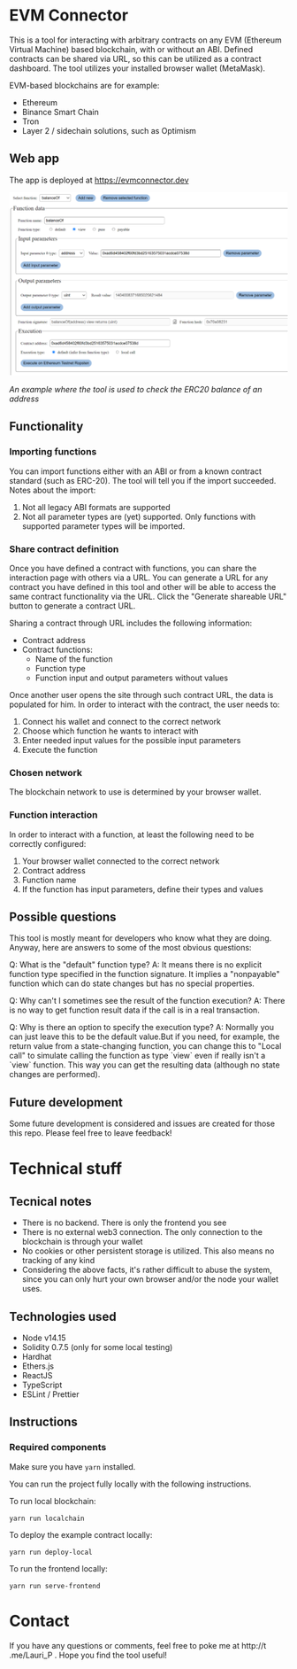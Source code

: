 # EVM Connector

This is a tool for interacting with arbitrary contracts on any EVM
(Ethereum Virtual Machine) based blockchain, with or without an ABI. Defined
contracts can be shared via URL, so this can be utilized as a contract
dashboard. The tool utilizes your installed browser wallet (MetaMask).

EVM-based blockchains are for example:

<ul>
    <li>Ethereum</li>
    <li>Binance Smart Chain</li>
    <li>Tron</li>
    <li>Layer 2 / sidechain solutions, such as Optimism</li>
</ul>

## Web app

The app is deployed at https://evmconnector.dev

![alt text](example.png)

<i>An example where the tool is used to check the ERC20 balance of an address</i>

## Functionality

### Importing functions

You can import functions either with an ABI or from a known contract standard (such as ERC-20). The tool will tell you if the import succeeded. Notes about the import:

1. Not all legacy ABI formats are supported
1. Not all parameter types are (yet) supported. Only functions with supported parameter types will be imported.

### Share contract definition

Once you have defined a contract with functions, you can share the interaction page with others via a URL. You can generate a URL for any contract you have defined in this tool and other will be able to access the same contract functionality via the URL. Click the "Generate shareable URL" button to generate a contract URL.

Sharing a contract through URL includes the following information:

- Contract address
- Contract functions:
  - Name of the function
  - Function type
  - Function input and output parameters without values

Once another user opens the site through such contract URL, the data is populated for him. In order to interact with the contract, the user needs to:

1. Connect his wallet and connect to the correct network
1. Choose which function he wants to interact with
1. Enter needed input values for the possible input parameters
1. Execute the function

### Chosen network

The blockchain network to use is determined by your browser wallet.

### Function interaction

In order to interact with a function, at least the following need to be correctly configured:

1. Your browser wallet connected to the correct network
1. Contract address
1. Function name
1. If the function has input parameters, define their types and values

## Possible questions

This tool is mostly meant for developers who know what they are doing. Anyway, here are answers to some of the most obvious questions:

<p>Q: What is the "default" function type? A: It means there is no explicit function type specified in the function signature. It implies a "nonpayable" function which can do state changes but has no special properties. </p>

<p>Q: Why can't I sometimes see the result of the function execution? A: There is no way to get function result data if the call is in a real transaction.</p>

<p>Q: Why is there an option to specify the execution type? A: Normally you can just leave this to be the default value.But if you need, for example, the return value from a state-changing function, you can change this to "Local call" to simulate calling the function as type `view` even if really isn't a `view` function. This way you can get the resulting data (although no state changes are performed).</p>

## Future development

Some future development is considered and issues are created for those this repo. Please feel free to leave feedback!

# Technical stuff

## Tecnical notes

- There is no backend. There is only the frontend you see
- There is no external web3 connection. The only connection to the blockchain is through your wallet
- No cookies or other persistent storage is utilized. This also means no tracking of any kind
- Considering the above facts, it's rather difficult to abuse the system, since you can only hurt your own browser and/or the node your wallet uses.

## Technologies used

- Node v14.15
- Solidity 0.7.5 (only for some local testing)
- Hardhat
- Ethers.js
- ReactJS
- TypeScript
- ESLint / Prettier

## Instructions

### Required components

Make sure you have `yarn` installed.

You can run the project fully locally with the following instructions.

To run local blockchain:

```
yarn run localchain
```

To deploy the example contract locally:

```
yarn run deploy-local
```

To run the frontend locally:

```
yarn run serve-frontend
```

# Contact

If you have any questions or comments, feel free to poke me at http://t .me/Lauri_P . Hope you find the tool useful!
